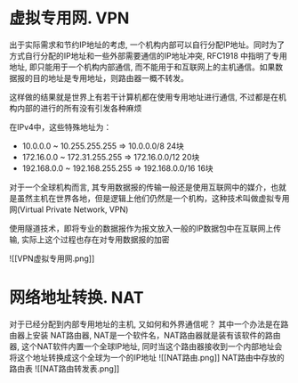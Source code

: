 # 虚拟专用网. VPN
出于实际需求和节约IP地址的考虑, 一个机构内部可以自行分配IP地址。同时为了方式自行分配的IP地址和一些外部需要通信的IP地址冲突, RFC1918 中指明了专用地址, 即只能用于一个机构内部通信, 而不能用于和互联网上的主机通信。如果数据报的目的地址是专用地址，则路由器一概不转发。

这样做的结果就是世界上有若干计算机都在使用专用地址进行通信, 不过都是在机构内部的进行的所有没有引发各种麻烦

在IPv4中，这些特殊地址为：
- 10.0.0.0 ~ 10.255.255.255 ⇒ 10.0.0.0/8 24块
- 172.16.0.0 ~ 172.31.255.255 ⇒ 172.16.0.0/12 20块
- 192.168.0.0 ~ 192.168.255.255 ⇒ 192.168.0.0/16 16块

对于一个全球机构而言, 其专用数据报的传输一般还是使用互联网中的媒介，也就是虽然主机在世界各地，但是逻辑上他们仍然是一个机构，这种技术叫做虚拟专用网(Virtual Private Network, VPN)

使用隧道技术，即将专业的数据报作为报文放入一般的IP数据包中在互联网上传输, 实际上这个过程也存在对专用数据报的加密

![[VPN虚拟专用网.png]]

# 网络地址转换. NAT
对于已经分配到内部专用地址的主机, 又如何和外界通信呢？
其中一个办法是在路由器上安装 NAT路由器, NAT是一个软件名，NAT路由器就是装有该软件的路由器, 这个NAT软件内置一个全球IP地址, 同时当这个路由器接收到一个内部地址会将这个地址转换成这个全球为一个的IP地址
![[NAT路由.png]]
NAT路由中存放的路由表
![[NAT路由转发表.png]]
